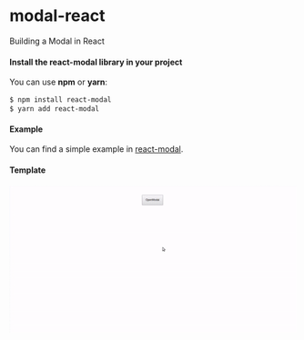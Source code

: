 # modal-react
Building a Modal in React

#### Install the react-modal library in your project

You can use **npm** or **yarn**:

```
$ npm install react-modal
$ yarn add react-modal
```

#### Example

You can find a simple example in [react-modal](https://github.com/reactjs/react-modal).

#### Template 

![Alt Text](https://github.com/Fagnermeds/modal-react/blob/master/modal.gif)
